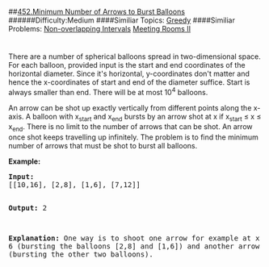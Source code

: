 ##[452.Minimum Number of Arrows to Burst Balloons](https://leetcode.com/problems/minimum-number-of-arrows-to-burst-balloons/description/ "452.Minimum Number of Arrows to Burst Balloons")
######Difficulty:Medium
####Similiar Topics:
  [Greedy](https://leetcode.com//tag/greedy)
####Similiar Problems:
  [Non-overlapping Intervals](https://leetcode.com//problems/non-overlapping-intervals)  [Meeting Rooms II](https://leetcode.com//problems/meeting-rooms-ii)
<div class="question-description__3U1T" style="padding-top: 10px;"><div><p>There are a number of spherical balloons spread in two-dimensional space. For each balloon, provided input is the start and end coordinates of the horizontal diameter. Since it's horizontal, y-coordinates don't matter and hence the x-coordinates of start and end of the diameter suffice. Start is always smaller than end. There will be at most 10<sup>4</sup> balloons.</p>

<p>An arrow can be shot up exactly vertically from different points along the x-axis. A balloon with x<sub>start</sub> and x<sub>end</sub> bursts by an arrow shot at x if x<sub>start</sub> &#8804; x &#8804; x<sub>end</sub>. There is no limit to the number of arrows that can be shot. An arrow once shot keeps travelling up infinitely. The problem is to find the minimum number of arrows that must be shot to burst all balloons. </p>

<p><b>Example:</b>
</p><pre><b>Input:</b>
[[10,16], [2,8], [1,6], [7,12]]

<b>Output:</b>
2

<b>Explanation:</b>
One way is to shoot one arrow for example at x = 6 (bursting the balloons [2,8] and [1,6]) and another arrow at x = 11 (bursting the other two balloons).
</pre>
<p/></div></div><div> </div><div> </div><div> </div><div> </div><div> </div><div> </div><div> </div><div> </div><div> </div><div> </div><div> </div><div> </div><div> </div><div> </div><div> </div><div> </div><div> </div><div> </div><div> </div><div> </div><div> </div><div> </div><div> </div><div> </div><div> </div><div> </div><div> </div><div> </div><div> </div><div> </div><div> </div><div> </div><div> </div><div> </div><div> </div><div> </div><div> </div><div> </div><div> </div><div> </div><div> </div><div> </div><div> </div><div> </div><div> </div><div> </div><div> </div><div> </div><div> </div><div> </div><div> </div><div> </div><div> </div><div> </div><div> </div><div> </div><div> </div><div> </div><div> </div><div> </div><div> </div><div> </div><div> </div><div> </div><div> </div><div> </div><div> </div><div> </div><div> </div><div> </div><div> </div><div> </div><div> </div><div> </div><div> </div><div> </div><div> </div><div> </div><div> </div><div> </div><div> </div><div> </div><div> </div><div> </div><div> </div><div> </div><div> </div><div> </div><div> </div><div> </div><div> </div><div> </div><div> </div><div> </div><div> </div><div> </div><div> </div><div> </div><div> </div><div> </div><div> </div><div> </div><div> </div><div> </div><div> </div><div> </div><div> </div><div> </div><div> </div><div> </div><div> </div><div> </div>